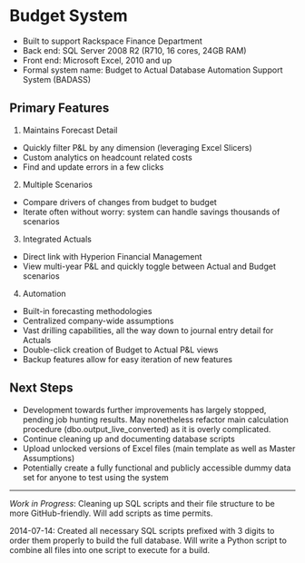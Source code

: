 # Budget System
- Built to support Rackspace Finance Department
- Back end: SQL Server 2008 R2 (R710, 16 cores, 24GB RAM)
- Front end: Microsoft Excel, 2010 and up
- Formal system name: Budget to Actual Database Automation Support System (BADASS)

## Primary Features
1. Maintains Forecast Detail
 - Quickly filter P&L by any dimension (leveraging Excel Slicers)
 - Custom analytics on headcount related costs
 - Find and update errors in a few clicks

2. Multiple Scenarios
 - Compare drivers of changes from budget to budget
 - Iterate often without worry: system can handle savings thousands of scenarios

3. Integrated Actuals
 - Direct link with Hyperion Financial Management
 - View multi-year P&L and quickly toggle between Actual and Budget scenarios

4. Automation
 - Built-in forecasting methodologies
 - Centralized company-wide assumptions
 - Vast drilling capabilities, all the way down to journal entry detail for Actuals
 - Double-click creation of Budget to Actual P&L views
 - Backup features allow for easy iteration of new features

## Next Steps
- Development towards further improvements has largely stopped, pending job hunting results. May nonetheless refactor main calculation procedure (dbo.output_live_converted) as it is overly complicated.
- Continue cleaning up and documenting database scripts
- Upload unlocked versions of Excel files (main template as well as Master Assumptions)
- Potentially create a fully functional and publicly accessible dummy data set for anyone to test using the system

---

*Work in Progress*: Cleaning up SQL scripts and their file structure to be more GitHub-friendly. Will add scripts as time permits.

2014-07-14: Created all necessary SQL scripts prefixed with 3 digits to order them properly to build the full database. Will write a Python script to combine all files into one script to execute for a build.